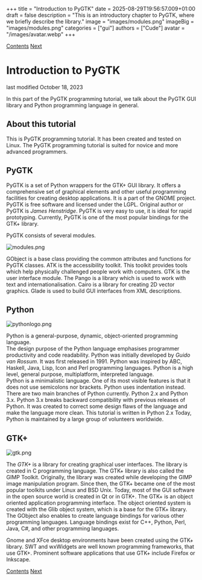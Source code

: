 +++
title = "Introduction to PyGTK"
date = 2025-08-29T19:56:57.009+01:00
draft = false
description = "This is an introductory chapter to PyGTK, where we briefly describe the library."
image = "images/modules.png"
imageBig = "images/modules.png"
categories = ["gui"]
authors = ["Cude"]
avatar = "/images/avatar.webp"
+++

[Contents](..)
[Next](../firststeps/)

# Introduction to PyGTK

last modified October 18, 2023

In this part of the PyGTK programming tutorial, we talk 
about the PyGTK GUI library and Python programming language in general. 

## About this tutorial

This is PyGTK programming tutorial. 
It has been created and tested on Linux. The PyGTK programming tutorial 
is suited for novice and more advanced programmers. 

## PyGTK

PyGTK is a set of Python wrappers for the GTK+ GUI library. 
It offers a comprehensive set of graphical elements and other useful 
programming facilities for creating desktop applications. It is a 
part of the GNOME project. PyGTK is free software and licensed under the LGPL.
Original author or PyGTK is *James Henstridge*. PyGTK is very easy 
to use, it is ideal for rapid prototyping. Currently, PyGTK is one 
of the most popular bindings for the GTK+ library.

PyGTK consists of several modules. 

![modules.png](images/modules.png)

GObject is a base class providing the common attributes and
functions for PyGTK classes. ATK is the accessibility toolkit. 
This toolkit provides tools which help physically challenged people work 
with computers. GTK is the user interface module. 
The Pango is a library which is used to work with text and 
internationalisation. Cairo is a library for creating 2D vector graphics.
Glade is used to build GUI interfaces from XML descriptions.

## Python

![pythonlogo.png](images/pythonlogo.png)

Python is a general-purpose, dynamic, object-oriented programming language.  
The design purpose of the Python language emphasises programmer productivity 
and code readability. Python was initially developed by *Guido van Rossum*. 
It was first released in 1991. Python was inspired by ABC, Haskell, Java, Lisp, Icon
and Perl  programming languages. Python is a high level, general purpose, 
multiplatform, interpreted language.  
Python is a minimalistic language. One of its most visible features is that it does 
not use semicolons nor brackets. Python uses indentation instead. 
There are two main branches of Python currently. Python 2.x and Python 3.x. Python 3.x
breaks backward compatibility with previous releases of Python. It was created to
correct some design flaws of the language and make the language more clean. 
This tutorial is written in Python 2.x Today, Python is maintained by a large 
group of volunteers worldwide. 

## GTK+

![gtk.png](images/gtk.png)

 
The *GTK+* is a library for creating graphical user 
interfaces. The library is created in C programming language. The GTK+ library 
is also called the GIMP Toolkit. Originally, the library was created
while developing the GIMP image manipulation program. Since then, the GTK+ 
became one of the most popular toolkits under Linux and BSD Unix. Today, 
most of the GUI software in the open source world is created in Qt or in GTK+.
The GTK+ is an object oriented application programming interface. The object 
oriented system is created with the Glib object system, which is a base for 
the GTK+ library. The GObject also enables to 
create language bindings for various other programming languages. 
Language bindings exist for C++, Python, Perl, Java, C#, and other programming languages. 

Gnome and XFce desktop environments have been created using the 
GTK+ library. SWT and wxWidgets are well known programming frameworks, 
that use GTK+. Prominent software applications that use GTK+ include Firefox or Inkscape.

[Contents](..)
[Next](../firststeps/)